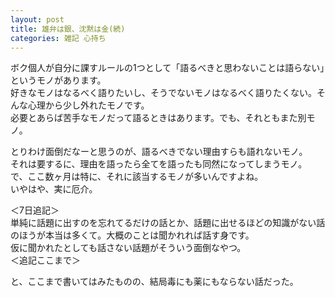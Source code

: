 ```yaml
---
layout: post
title: 雄弁は銀、沈黙は金(続)
categories: 雑記 心持ち
---
```


ボク個人が自分に課すルールの1つとして「語るべきと思わないことは語らない」というモノがあります。  
好きなモノはなるべく語りたいし、そうでないモノはなるべく語りたくない。そんな心理から少し外れたモノです。  
必要とあらば苦手なモノだって語るときはあります。でも、それともまた別モノ。

とりわけ面倒だなーと思うのが、語るべきでない理由すらも語れないモノ。  
それは要するに、理由を語ったら全てを語ったも同然になってしまうモノ。  
で、ここ数ヶ月は特に、それに該当するモノが多いんですよね。  
いやはや、実に厄介。

＜7日追記＞  
単純に話題に出すのを忘れてるだけの話とか、話題に出せるほどの知識がない話のほうが本当は多くて。大概のことは聞かれれば話す身です。  
仮に聞かれたとしても話さない話題がそういう面倒なやつ。  
＜追記ここまで＞

と、ここまで書いてはみたものの、結局毒にも薬にもならない話だった。
